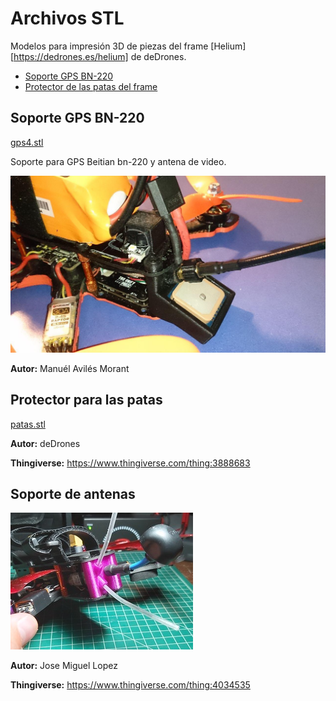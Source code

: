 # Archivos STL

Modelos para impresión 3D de piezas del frame [Helium][https://dedrones.es/helium] de deDrones.

* [Soporte GPS BN-220](#soporte-gps-bn-220)
* [Protector de las patas del frame](#protector-para-las-patas)

## Soporte GPS BN-220

[gps4.stl](gps4.stl)

Soporte para GPS Beitian bn-220 y antena de video.

![](images/gps4.png)

**Autor:** Manuél Avilés Morant

## Protector para las patas

[patas.stl](patas.stl)

**Autor:** deDrones

**Thingiverse:** https://www.thingiverse.com/thing:3888683

## Soporte de antenas

[](soporte-antenas.stl)

![](images/soporte-antenas.jpg)

**Autor:** Jose Miguel Lopez

**Thingiverse:** https://www.thingiverse.com/thing:4034535
